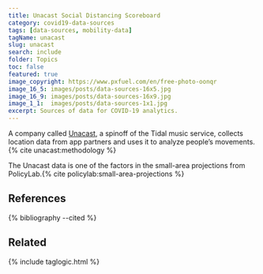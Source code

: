 ```yaml
---
title: Unacast Social Distancing Scoreboard
category: covid19-data-sources
tags: [data-sources, mobility-data]
tagName: unacast
slug: unacast
search: include
folder: Topics
toc: false
featured: true
image_copyright: https://www.pxfuel.com/en/free-photo-oonqr
image_16_5: images/posts/data-sources-16x5.jpg
image_16_9: images/posts/data-sources-16x9.jpg
image_1_1:  images/posts/data-sources-1x1.jpg
excerpt: Sources of data for COVID-19 analytics.
---
```


A company called [Unacast](https://www.unacast.com), a spinoff of the Tidal music service, collects location data from app partners and uses it to analyze people’s movements.{% cite unacast:methodology %}

The Unacast data is one of the factors in the small-area projections from PolicyLab.{% cite policylab:small-area-projections %}

<h2>References</h2>

{% bibliography --cited %}

## Related

{% include taglogic.html %}
